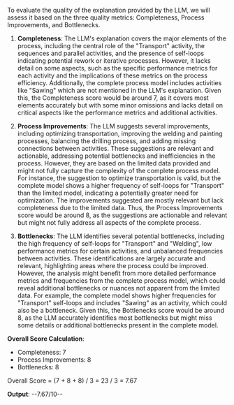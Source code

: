 To evaluate the quality of the explanation provided by the LLM, we will assess it based on the three quality metrics: Completeness, Process Improvements, and Bottlenecks.

1. **Completeness**: The LLM's explanation covers the major elements of the process, including the central role of the "Transport" activity, the sequences and parallel activities, and the presence of self-loops indicating potential rework or iterative processes. However, it lacks detail on some aspects, such as the specific performance metrics for each activity and the implications of these metrics on the process efficiency. Additionally, the complete process model includes activities like "Sawing" which are not mentioned in the LLM's explanation. Given this, the Completeness score would be around 7, as it covers most elements accurately but with some minor omissions and lacks detail on critical aspects like the performance metrics and additional activities.

2. **Process Improvements**: The LLM suggests several improvements, including optimizing transportation, improving the welding and painting processes, balancing the drilling process, and adding missing connections between activities. These suggestions are relevant and actionable, addressing potential bottlenecks and inefficiencies in the process. However, they are based on the limited data provided and might not fully capture the complexity of the complete process model. For instance, the suggestion to optimize transportation is valid, but the complete model shows a higher frequency of self-loops for "Transport" than the limited model, indicating a potentially greater need for optimization. The improvements suggested are mostly relevant but lack completeness due to the limited data. Thus, the Process Improvements score would be around 8, as the suggestions are actionable and relevant but might not fully address all aspects of the complete process.

3. **Bottlenecks**: The LLM identifies several potential bottlenecks, including the high frequency of self-loops for "Transport" and "Welding", low performance metrics for certain activities, and unbalanced frequencies between activities. These identifications are largely accurate and relevant, highlighting areas where the process could be improved. However, the analysis might benefit from more detailed performance metrics and frequencies from the complete process model, which could reveal additional bottlenecks or nuances not apparent from the limited data. For example, the complete model shows higher frequencies for "Transport" self-loops and includes "Sawing" as an activity, which could also be a bottleneck. Given this, the Bottlenecks score would be around 8, as the LLM accurately identifies most bottlenecks but might miss some details or additional bottlenecks present in the complete model.

**Overall Score Calculation**:
- Completeness: 7
- Process Improvements: 8
- Bottlenecks: 8

Overall Score = (7 + 8 + 8) / 3 = 23 / 3 = 7.67

**Output**:
--7.67/10--